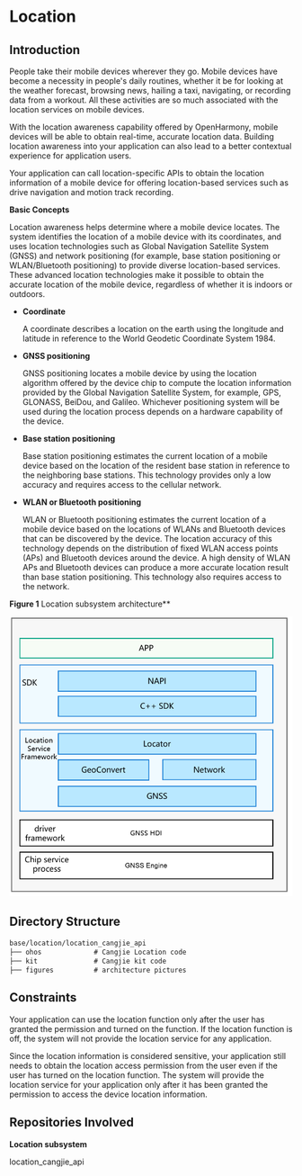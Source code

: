 # Location

## Introduction

People take their mobile devices wherever they go. Mobile devices have become a necessity in people's daily routines, whether it be for looking at the weather forecast, browsing news, hailing a taxi, navigating, or recording data from a workout. All these activities are so much associated with the location services on mobile devices.

With the location awareness capability offered by OpenHarmony, mobile devices will be able to obtain real-time, accurate location data. Building location awareness into your application can also lead to a better contextual experience for application users.

Your application can call location-specific APIs to obtain the location information of a mobile device for offering location-based services such as drive navigation and motion track recording.

**Basic Concepts**

Location awareness helps determine where a mobile device locates. The system identifies the location of a mobile device with its coordinates, and uses location technologies such as Global Navigation Satellite System (GNSS) and network positioning (for example, base station positioning or WLAN/Bluetooth positioning) to provide diverse location-based services. These advanced location technologies make it possible to obtain the accurate location of the mobile device, regardless of whether it is indoors or outdoors.

-   **Coordinate**

    A coordinate describes a location on the earth using the longitude and latitude in reference to the World Geodetic Coordinate System 1984.

-   **GNSS positioning**

    GNSS positioning locates a mobile device by using the location algorithm offered by the device chip to compute the location information provided by the Global Navigation Satellite System, for example, GPS, GLONASS, BeiDou, and Galileo. Whichever positioning system will be used during the location process depends on a hardware capability of the device.

-   **Base station positioning**

    Base station positioning estimates the current location of a mobile device based on the location of the resident base station in reference to the neighboring base stations. This technology provides only a low accuracy and requires access to the cellular network.

-   **WLAN or Bluetooth positioning**

    WLAN or Bluetooth positioning estimates the current location of a mobile device based on the locations of WLANs and Bluetooth devices that can be discovered by the device. The location accuracy of this technology depends on the distribution of fixed WLAN access points (APs) and Bluetooth devices around the device. A high density of WLAN APs and Bluetooth devices can produce a more accurate location result than base station positioning. This technology also requires access to the network.

**Figure 1** Location subsystem architecture**  

![](figures/location_En-1.png)

## Directory Structure

```
base/location/location_cangjie_api
├── ohos             # Cangjie Location code
├── kit              # Cangjie kit code
├── figures          # architecture pictures
```

## Constraints

Your application can use the location function only after the user has granted the permission and turned on the function. If the location function is off, the system will not provide the location service for any application.

Since the location information is considered sensitive, your application still needs to obtain the location access permission from the user even if the user has turned on the location function. The system will provide the location service for your application only after it has been granted the permission to access the device location information.

## Repositories Involved

**Location subsystem**

location_cangjie_api
